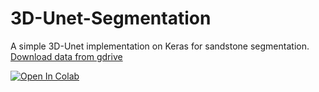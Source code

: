 # 3D-Unet-Segmentation
A simple 3D-Unet implementation on Keras for sandstone segmentation.</br>
<a href="https://drive.google.com/drive/folders/1HbzT_tLKZdcxpj8erUF6LqKcnd9rVCRd?usp=sharing">Download data from gdrive</a>

<a href="https://colab.research.google.com/github/Gainward777/3D-Unet-Segmentation/blob/main/3D-Unet_Segmentation.ipynb" target="_parent"><img src="https://colab.research.google.com/assets/colab-badge.svg" alt="Open In Colab"/></a>


